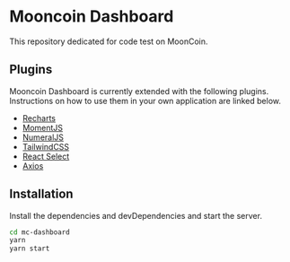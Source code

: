 # Mooncoin Dashboard

This repository dedicated for code test on MoonCoin.

## Plugins

Mooncoin Dashboard is currently extended with the following plugins.
Instructions on how to use them in your own application are linked below.

- [Recharts](https://recharts.org/en-US/)
- [MomentJS](https://momentjs.com/)
- [NumeralJS](http://numeraljs.com/)
- [TailwindCSS](https://tailwindcss.com/)
- [React Select](https://react-select.com/home)
- [Axios](https://axios-http.com/docs/intro)

## Installation

Install the dependencies and devDependencies and start the server.

```sh
cd mc-dashboard
yarn
yarn start
```
